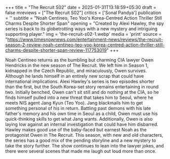 +++
title = "The Recruit S02"
date = 2025-01-31T13:18:59+05:30
draft = false
mreviews = ["The Recruit S02"]
critics = ['Sonal Pandya']
publication = ''
subtitle = "Noah Centineo, Teo Yoo's Korea-Centred Action Thriller Still Charms Despite Shorter Span"
opening = "Created by Alexi Hawley, the spy series is back to its globetrotting ways with a new mystery and intriguing supporting player."
img = 'the-recruit-s02-1.webp'
media = 'print'
source = "https://www.timesnownews.com/entertainment-news/reviews/the-recruit-season-2-review-noah-centineo-teo-yoo-korea-centred-action-thriller-still-charms-despite-shorter-span-review-117753019"
+++

Noah Centineo returns as the bumbling but charming CIA lawyer Owen Hendricks in the new season of The Recruit. We left him in Season 1, kidnapped in the Czech Republic, and miraculously, Owen survives. Although he lands himself in an entirely new scrap that could have international implications. Alexi Hawley's series is two episodes shorter than the first, but the South Korea-set story remains entertaining in round two. Initially benched, Owen can't sit still and do nothing at the CIA, so he finds himself pulled into a new threat that takes him to Seoul, where he meets NIS agent Jang Kyun (Teo Yoo). Jang blackmails him to get something personal of his in return. Battling past demons with his late father's memory and his own time in Seoul as a child, Owen must use his quick-thinking skills to get what Jang wants. Additionally, Owen is also laying low against an internal investigation that could have him disbarred. Hawley makes good use of the baby-faced but earnest Noah as the protagonist Owen in The Recruit. This season, with new and old characters, the series has a good mix of the pending storyline and a new mystery to take the story further. The show continues to lean into the lawyer jokes, and there were several scenes that made me laugh out loud more than once.
